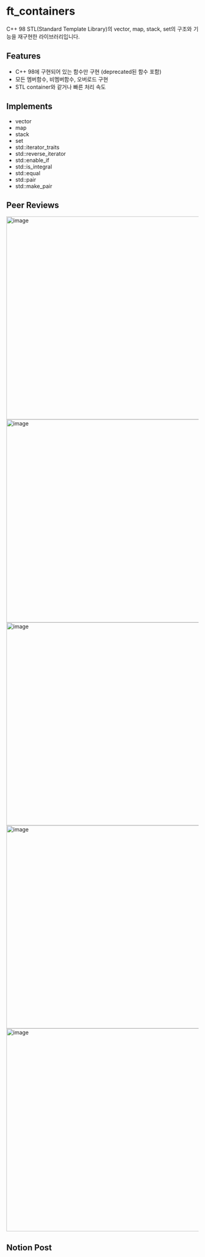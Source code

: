 # ft_containers
C++ 98 STL(Standard Template Library)의 vector, map, stack, set의 구조와 기능을 재구현한 라이브러리입니다.

## Features
- C++ 98에 구현되어 있는 함수만 구현 (deprecated된 함수 포함)
- 모든 멤버함수, 비멤버함수, 오버로드 구현
- STL container와 같거나 빠른 처리 속도

## Implements
- vector
- map
- stack
- set
- std::iterator_traits
- std::reverse_iterator
- std::enable_if
- std::is_integral
- std::equal
- std::pair
- std::make_pair

## Peer Reviews
<img width="532" alt="image" src="https://github.com/yeseulgangahan/ft_containers/assets/88709878/ba680ef9-2937-4058-b1e4-31b4868bf1a8">
<img width="532" alt="image" src="https://github.com/yeseulgangahan/ft_containers/assets/88709878/418baaf4-0bce-4430-83f0-9910ab71302d">
<img width="532" alt="image" src="https://github.com/yeseulgangahan/ft_containers/assets/88709878/6c43cb7f-3dba-4218-a418-060c33fe8ea8">
<img width="532" alt="image" src="https://github.com/yeseulgangahan/ft_containers/assets/88709878/0841ea1e-a703-442e-9258-2df2f34f6ba7">
<img width="532" alt="image" src="https://github.com/yeseulgangahan/ft_containers/assets/88709878/05fd3110-afa6-4c54-84c3-5bb3cba4478b">

## Notion Post
